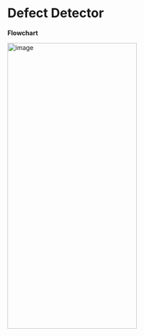 
# Defect Detector



**Flowchart**

<img width="290" height="641" alt="image" src="https://github.com/user-attachments/assets/fd013d78-663b-4763-bb38-9a255f8ebe63" />
